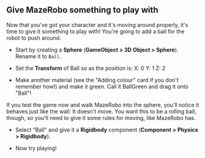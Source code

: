 ## Give MazeRobo something to play with

Now that you've got your character and it's moving around properly, it's time to give it something to play with! You're going to add a ball for the robot to push around.

+ Start by creating a **Sphere** (**GameObject > 3D Object > Sphere**). Rename it to `Ball`. 

+ Set the **Transform** of Ball so as the position is:
  X: 0
  Y: 1
  Z: 2
 
+ Make another material (see the "Adding colour" card if you don't remember how!) and make it green. Call it BallGreen and drag it onto "Ball"!

If you test the game now and walk MazeRobo into the sphere, you'll notice it behaves just like the wall: It doesn't move. You want this to be a rolling ball, though, so you'll need to give it some rules for moving, like MazeRobo has.

+ Select "Ball" and give it a **Rigidbody** component (**Component > Physics > Rigidbody**).

+ Now try playing!
